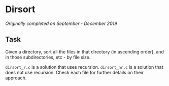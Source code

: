 # Dirsort

*Originally completed on September - December 2019*

## Task
Given a directory, sort all the files in that directory (in ascending order), and in those subdirectories, etc - by file size.

`dirsort_r.c` is a solution that uses recursion.
`dirsort_nr.c` is a solution that does not use recursion.
Check each file for further details on their approach.